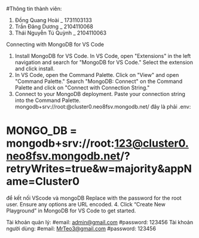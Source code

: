 #Thông tin thành viên:
1. Đồng Quang Hoài _ 1731103133
2. Trần Đăng Dương _ 2104110068
3. Thái Nguyễn Tú Quỳnh _ 2104110063


Connecting with MongoDB for VS Code
1. Install MongoDB for VS Code.
In VS Code, open "Extensions" in the left navigation and search for "MongoDB for VS Code." Select the extension and click install.
2. In VS Code, open the Command Palette.
Click on "View" and open "Command Palette."
Search "MongoDB: Connect" on the Command Palette and click on "Connect with Connection String."
3. Connect to your MongoDB deployment.
Paste your connection string into the Command Palette.
mongodb+srv://root:<password>@cluster0.neo8fsv.mongodb.net/
đây là phải .env:
# MONGO_DB = mongodb+srv://root:123@cluster0.neo8fsv.mongodb.net/?retryWrites=true&w=majority&appName=Cluster0
để kết nối VScode và mongoDB
Replace <password> with the password for the root user. Ensure any options are URL encoded. 
4. Click “Create New Playground” in MongoDB for VS Code to get started.

Tài khoản quản lý:
#email: admin@gmail.com
#password: 123456
Tài khoản người dùng:
#email: MrTeo3@gmail.com
#password: 123456


